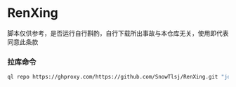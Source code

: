 # RenXing
脚本仅供参考，是否运行自行斟酌，自行下载所出事故与本仓库无关，使用即代表同意此条款<br>
### 拉库命令
```Bash
ql repo https://ghproxy.com/https://github.com/SnowTlsj/RenXing.git "jd_|m_|package-|jdCookie" "activity|backUp" "^jd[^_]|USER|function|utils|sendNotify|JDJRValidator_|sign_graphics_validate|ql|JDSignValidator|magic"
```

